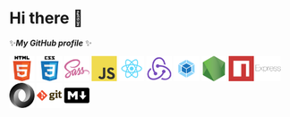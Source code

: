 # Hi there 👋

 ✨***My GitHub profile*** ✨

<img alt="HTML5" width="45px" src="https://raw.githubusercontent.com/github/explore/80688e429a7d4ef2fca1e82350fe8e3517d3494d/topics/html/html.png"/> <img alt="CSS" width="45px" src="https://raw.githubusercontent.com/github/explore/80688e429a7d4ef2fca1e82350fe8e3517d3494d/topics/css/css.png"/> <img alt="SASS" width="45px" src="https://raw.githubusercontent.com/github/explore/80688e429a7d4ef2fca1e82350fe8e3517d3494d/topics/sass/sass.png"/> <img alt="javascript" width="45px" src="https://raw.githubusercontent.com/github/explore/80688e429a7d4ef2fca1e82350fe8e3517d3494d/topics/javascript/javascript.png"/> <img alt="react" width="45px" src="https://raw.githubusercontent.com/github/explore/80688e429a7d4ef2fca1e82350fe8e3517d3494d/topics/react/react.png"/> <img alt="redux" width="45px" src="https://raw.githubusercontent.com/github/explore/80688e429a7d4ef2fca1e82350fe8e3517d3494d/topics/redux/redux.png"/> <img alt="webpack" width="45px" src="https://raw.githubusercontent.com/github/explore/80688e429a7d4ef2fca1e82350fe8e3517d3494d/topics/webpack/webpack.png"/> <img alt="node" width="45px" src="https://raw.githubusercontent.com/github/explore/80688e429a7d4ef2fca1e82350fe8e3517d3494d/topics/nodejs/nodejs.png"/> <img alt="npm" width="45px" src="https://raw.githubusercontent.com/github/explore/80688e429a7d4ef2fca1e82350fe8e3517d3494d/topics/npm/npm.png"/> <img alt="express" width="45px" src="https://raw.githubusercontent.com/github/explore/80688e429a7d4ef2fca1e82350fe8e3517d3494d/topics/express/express.png"/> <img alt="json" width="45px" src="https://raw.githubusercontent.com/github/explore/80688e429a7d4ef2fca1e82350fe8e3517d3494d/topics/json/json.png"/> <img alt="git" width="45px" src="https://raw.githubusercontent.com/github/explore/80688e429a7d4ef2fca1e82350fe8e3517d3494d/topics/git/git.png"/> <img alt="markdown" width="45px" src="https://raw.githubusercontent.com/github/explore/80688e429a7d4ef2fca1e82350fe8e3517d3494d/topics/markdown/markdown.png"/>

